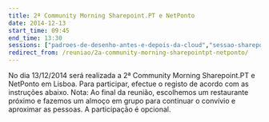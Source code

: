 ```yaml
---
title: 2ª Community Morning Sharepoint.PT e NetPonto
date: 2014-12-13
start_time: 09:45
end_time: 13:30
sessions: ["padroes-de-desenho-antes-e-depois-da-cloud","sessao-sharepoint-pt"]
redirect_from: /reuniao/2a-community-morning-sharepointpt-netponto/
---
```

No dia 13/12/2014 será realizada a 2ª Community Morning Sharepoint.PT e NetPonto em Lisboa.  Para participar, efectue o registo de acordo com as instruções abaixo.
Nota: Ao final da reunião, escolhemos um restaurante próximo e fazemos um almoço em grupo para continuar o convívio e aproximar as pessoas. A participação é opcional.